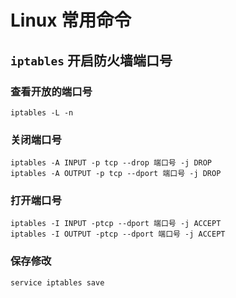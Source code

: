 # Linux 常用命令

## `iptables` 开启防火墙端口号

### 查看开放的端口号
`iptables -L -n`

### 关闭端口号
```
iptables -A INPUT -p tcp --drop 端口号 -j DROP
iptables -A OUTPUT -p tcp --dport 端口号 -j DROP
```

### 打开端口号
```
iptables -I INPUT -ptcp --dport 端口号 -j ACCEPT
iptables -I OUTPUT -ptcp --dport 端口号 -j ACCEPT
```

### 保存修改
`service iptables save`
